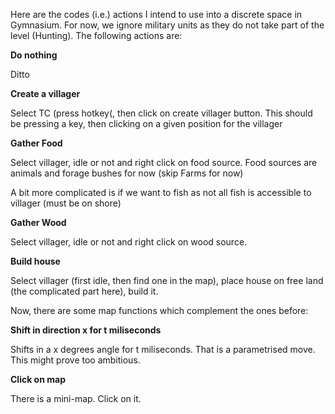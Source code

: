 Here are the codes (i.e.) actions I intend to use into a discrete space in Gymnasium. For now, we ignore military units as they do not take part of the level (Hunting). The following actions are:

**Do nothing**

Ditto

**Create a villager**

Select TC (press hotkey(, then click on create villager button. This should be pressing a key, then clicking on a given position for the villager

**Gather Food** 

Select villager, idle or not and right click on food source. Food sources are animals and forage bushes for now (skip Farms for now)

A bit more complicated is if we want to fish as not all fish is accessible to villager (must be on shore)

**Gather Wood** 

Select villager, idle or not and right click on wood source. 

**Build house**

Select villager (first idle, then find one in the map), place house on free land (the complicated part here), build it.

Now, there are some map functions which complement the ones before:

**Shift in direction x for t miliseconds** 

Shifts in a x degrees angle for  t miliseconds. That is a parametrised move. This might prove too ambitious.

**Click on map**

There is a mini-map. Click on it.



  
